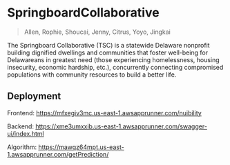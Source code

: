 # SpringboardCollaborative
> Allen, Rophie, Shoucai, Jenny, Citrus, Yoyo, Jingkai

The Springboard Collaborative (TSC) is a statewide Delaware nonprofit building dignified dwellings and communities that foster well-being for Delawareans in greatest need (those experiencing homelessness, housing insecurity, economic hardship, etc.), concurrently connecting compromised populations with community resources to build a better life. 

## Deployment
Frontend: https://mfxegiv3mc.us-east-1.awsapprunner.com/nuibility  

Backend: https://xme3umxxib.us-east-1.awsapprunner.com/swagger-ui/index.html  

Algorithm: https://mawqz64mpt.us-east-1.awsapprunner.com/getPrediction/  
